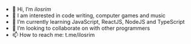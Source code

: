 - 👋 Hi, I’m *ilosrim*
- 👀 I am interested in code writing, computer games and music
- 🌱 I’m currently learning JavaScript, ReactJS, NodeJS and TypeScript
- 💞️ I’m looking to collaborate on with other programmers
- 📫 How to reach me: t.me/ilosrim

<!---
ilosrim/ilosrim is a ✨ special ✨ repository because its `README.md` (this file) appears on your GitHub profile.
You can click the Preview link to take a look at your changes.
--->
